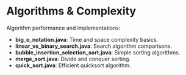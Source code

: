 # Algorithms & Complexity
Algorithm performance and implementations:

- **big_o_notation.java**: Time and space complexity basics.
- **linear_vs_binary_search.java**: Search algorithm comparisons.
- **bubble_insertion_selection_sort.java**: Simple sorting algorithms.
- **merge_sort.java**: Divide and conquer sorting.
- **quick_sort.java**: Efficient quicksort algorithm.
